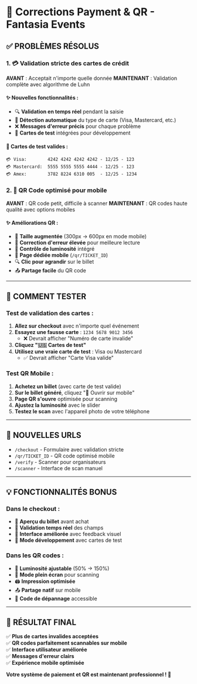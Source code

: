 # 🔧 Corrections Payment & QR - Fantasia Events

## ✅ PROBLÈMES RÉSOLUS

### 1. 💳 **Validation stricte des cartes de crédit**

**AVANT** : Acceptait n'importe quelle donnée
**MAINTENANT** : Validation complète avec algorithme de Luhn

#### ✨ Nouvelles fonctionnalités :
- 🔍 **Validation en temps réel** pendant la saisie
- 🎯 **Détection automatique** du type de carte (Visa, Mastercard, etc.)
- ❌ **Messages d'erreur précis** pour chaque problème
- 🧪 **Cartes de test** intégrées pour développement

#### 🧪 Cartes de test valides :
```
💳 Visa:        4242 4242 4242 4242 - 12/25 - 123
💳 Mastercard:  5555 5555 5555 4444 - 12/25 - 123  
💳 Amex:        3782 8224 6310 005  - 12/25 - 1234
```

### 2. 📱 **QR Code optimisé pour mobile**

**AVANT** : QR code petit, difficile à scanner
**MAINTENANT** : QR codes haute qualité avec options mobiles

#### ✨ Améliorations QR :
- 📏 **Taille augmentée** (300px → 600px en mode mobile)
- 🔧 **Correction d'erreur élevée** pour meilleure lecture
- 🔆 **Contrôle de luminosité** intégré
- 📱 **Page dédiée mobile** (`/qr/TICKET_ID`)
- 🔍 **Clic pour agrandir** sur le billet
- 📤 **Partage facile** du QR code

---

## 🚀 COMMENT TESTER

### Test de validation des cartes :

1. **Allez sur checkout** avec n'importe quel événement
2. **Essayez une fausse carte** : `1234 5678 9012 3456`
   - ❌ Devrait afficher "Numéro de carte invalide"
3. **Cliquez "🇺🇸 Cartes de test"**
4. **Utilisez une vraie carte de test** : Visa ou Mastercard
   - ✅ Devrait afficher "Carte Visa valide"

### Test QR Mobile :

1. **Achetez un billet** (avec carte de test valide)
2. **Sur le billet généré**, cliquez "📱 Ouvrir sur mobile"
3. **Page QR s'ouvre** optimisée pour scanning
4. **Ajustez la luminosité** avec le slider
5. **Testez le scan** avec l'appareil photo de votre téléphone

---

## 🔧 NOUVELLES URLS

- `/checkout` - Formulaire avec validation stricte
- `/qr/TICKET_ID` - QR code optimisé mobile  
- `/verify` - Scanner pour organisateurs
- `/scanner` - Interface de scan manuel

---

## 💡 FONCTIONNALITÉS BONUS

### Dans le checkout :
- 🎫 **Aperçu du billet** avant achat
- 🔄 **Validation temps réel** des champs
- 🎨 **Interface améliorée** avec feedback visuel
- 🧪 **Mode développement** avec cartes de test

### Dans les QR codes :
- 🔆 **Luminosité ajustable** (50% → 150%)
- 📱 **Mode plein écran** pour scanning  
- 🖨️ **Impression optimisée**
- 📤 **Partage natif** sur mobile
- 🔧 **Code de dépannage** accessible

---

## 🎯 RÉSULTAT FINAL

✅ **Plus de cartes invalides acceptées**  
✅ **QR codes parfaitement scannables sur mobile**  
✅ **Interface utilisateur améliorée**  
✅ **Messages d'erreur clairs**  
✅ **Expérience mobile optimisée**  

**Votre système de paiement et QR est maintenant professionnel ! 🎉**